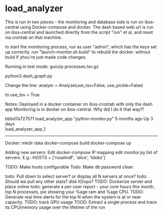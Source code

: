# load_analyzer

This is run in two pieces - the monitoring and database side is run on ibss-central using 
Docker-compose and docker. The dash based web url is run on ibss-central and launched directly
from the script "run" et al, and reset via crontab on that machine.

to start the monitoring process, run as user "admin", which has the keys set up correctly.
run "launch-monitor.sh build" to rebuild the docker. without build if yhou're just made code changes.

Running in test mode:
gunzip processes.tsv.gz

python3 dash_graph.py


Change the line: 
analyer = Analyze(use_tsv=False, use_pickle=False)

to use_tsv = True

Notes: 
Deployed in a docker container on ibss-crontab with only the dash app
Monitoring is in docker on ibss-central. Why did I do it that way?!

 bbbd7a727571   load_analyzer_app                            "python monitor.py"      5 months ago    Up 3 days                                                                                        
load_analyzer_app_1

---


Docker:
mkdir data
docker-compose build
docker-compose up

Adding new servers:
Edit docker-compose IP mapping
edit monitor.py list of servers. E.g.:
HOSTS = ['rosalindf', 'alice', 'tdobz']


TODO: Make hosts configurable
Todo: Make db password clean


todo: Pull down to select server? or display all N servers at once?
todo: Should we pull any other stats? disk IO/ops?
TODO: Dockerize server and place online
todo: generate a per-user report - your core hours this month, top N processes, pie showing your %age ram 
and %age CPU.
TODO: Generate real time alerts for the top N when the system is at or near capacity.
TODO: track GPU usage
TOOD: Extract a single process and trace its CPU/memory usage over the lifetime of the run

